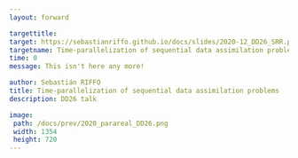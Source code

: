 ```yaml
---
layout: forward

targettitle: 
target: https://sebastianriffo.github.io/docs/slides/2020-12_DD26_SRR.pdf#view=Fit
targetname: Time-parallelization of sequential data assimilation problems
time: 0
message: This isn't here any more!

author: Sebastián RIFFO
title: Time-parallelization of sequential data assimilation problems
description: DD26 talk

image: 
 path: /docs/prev/2020_parareal_DD26.png
 width: 1354	
 height: 720
---
```

